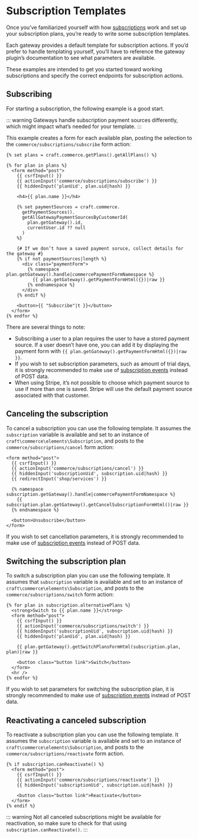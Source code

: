 # Subscription Templates

Once you’ve familiarized yourself with how [subscriptions](subscriptions.md) work and set up your subscription plans, you’re ready to write some subscription templates.

Each gateway provides a default template for subscription actions. If you’d prefer to handle templating yourself, you’ll have to reference the gateway plugin’s documentation to see what parameters are available.

These examples are intended to get you started toward working subscriptions and specify the correct endpoints for subscription actions.

## Subscribing

For starting a subscription, the following example is a good start.

::: warning
Gateways handle subscription payment sources differently, which might impact what’s needed for your template.
:::

This example creates a form for each available plan, posting the selection to the `commerce/subscriptions/subscribe` form action:

```twig
{% set plans = craft.commerce.getPlans().getAllPlans() %}

{% for plan in plans %}
  <form method="post">
    {{ csrfInput() }}
    {{ actionInput('commerce/subscriptions/subscribe') }}
    {{ hiddenInput('planUid', plan.uid|hash) }}

    <h4>{{ plan.name }}</h4>

    {% set paymentSources = craft.commerce.
      getPaymentSources().
      getAllGatewayPaymentSourcesByCustomerId(
        plan.getGateway().id,
        currentUser.id ?? null
      )
    %}

    {# If we don’t have a saved payment soruce, collect details for the gateway #}
    {% if not paymentSources|length %}
      <div class="paymentForm">
        {% namespace plan.getGateway().handle|commercePaymentFormNamespace %}
          {{ plan.getGateway().getPaymentFormHtml({})|raw }}
        {% endnamespace %}
      </div>
    {% endif %}

    <button>{{ "Subscribe"|t }}</button>
  </form>
{% endfor %}
```

There are several things to note:

- Subscribing a user to a plan requires the user to have a stored payment source. If a user doesn’t have one, you can add it by displaying the payment form with `{{ plan.getGateway().getPaymentFormHtml({})|raw }}`.
- If you wish to set subscription parameters, such as amount of trial days, it is strongly recommended to make use of [subscription events](extend/events.md#beforecreatesubscription) instead of POST data.
- When using Stripe, it’s not possible to choose which payment source to use if more than one is saved. Stripe will use the default payment source associated with that customer.

## Canceling the subscription

To cancel a subscription you can use the following template. It assumes the `subscription` variable is available and set to an instance of `craft\commerce\elements\Subscription`, and posts to the `commerce/subscriptions/cancel` form action:

```twig
<form method="post">
  {{ csrfInput() }}
  {{ actionInput('commerce/subscriptions/cancel') }}
  {{ hiddenInput('subscriptionUid', subscription.uid|hash) }}
  {{ redirectInput('shop/services') }}

  {% namespace subscription.getGateway().handle|commercePaymentFormNamespace %}
    {{ subscription.plan.getGateway().getCancelSubscriptionFormHtml()|raw }}
  {% endnamespace %}

  <button>Unsubscribe</button>
</form>
```

If you wish to set cancellation parameters, it is strongly recommended to make use of [subscription events](extend/events.md#beforecancelsubscription) instead of POST data.

## Switching the subscription plan

To switch a subscription plan you can use the following template. It assumes that `subscription` variable is available and set to an instance of `craft\commerce\elements\Subscription`, and posts to the `commerce/subscriptions/switch` form action:

```twig
{% for plan in subscription.alternativePlans %}
  <strong>Switch to {{ plan.name }}</strong>
  <form method="post">
    {{ csrfInput() }}
    {{ actionInput('commerce/subscriptions/switch') }}
    {{ hiddenInput('subscriptionUid', subscription.uid|hash) }}
    {{ hiddenInput('planUid', plan.uid|hash) }}

    {{ plan.getGateway().getSwitchPlansFormHtml(subscription.plan, plan)|raw }}

    <button class="button link">Switch</button>
  </form>
  <hr />
{% endfor %}
```

If you wish to set parameters for switching the subscription plan, it is strongly recommended to make use of [subscription events](extend/events.md#beforeswitchsubscriptionplan) instead of POST data.

## Reactivating a canceled subscription

To reactivate a subscription plan you can use the following template. It assumes the `subscription` variable is available and set to an instance of `craft\commerce\elements\Subscription`, and posts to the `commerce/subscriptions/reactivate` form action.

```twig
{% if subscription.canReactivate() %}
  <form method="post">
    {{ csrfInput() }}
    {{ actionInput('commerce/subscriptions/reactivate') }}
    {{ hiddenInput('subscriptionUid', subscription.uid|hash) }}

    <button class="button link">Reactivate</button>
  </form>
{% endif %}
```

::: warning
Not all canceled subscriptions might be available for reactivation, so make sure to check for that using `subscription.canReactivate()`.
:::
